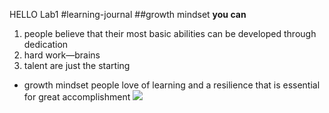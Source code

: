 HELLO
 Lab1
#learning-journal
##growth mindset
 **you can**
1. people believe that their most basic abilities can be developed through dedication 
2. hard work—brains 
3. talent are just the starting 

- growth mindset people love of learning and a resilience that is essential for great accomplishment
![](https://www.mindsetworks.com/science/)
